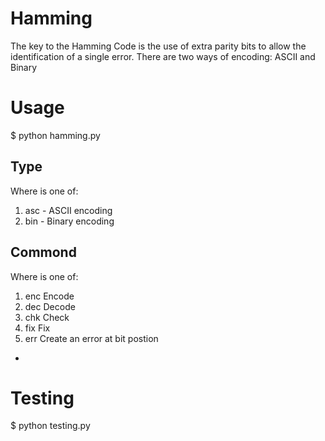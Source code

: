 # Hamming
The key to the Hamming Code is the use of extra parity bits to allow the identification of a single error.
There are two ways of encoding: ASCII and Binary

# Usage
$ python hamming.py <type> <command> <arg1> <arg2>

## Type
Where <type> is one of:
  1. asc - ASCII encoding
  2. bin - Binary encoding
  
## Commond
Where <command> is one of:
  1. enc <infile> <outfile>
    Encode
  2. dec  <infile> <outfile>
    Decode
  3. chk <infile>
    Check
  4. fix <infile> <outfile>
    Fix
  5. err <pos> <infile> <outfile>
    Create an error at bit postion <pos>
    
 *
# Testing
$ python testing.py
